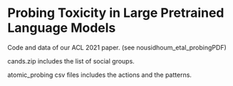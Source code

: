 # Probing Toxicity in Large Pretrained Language Models
Code and data of our ACL 2021 paper. (see nousidhoum_etal_probingPDF)

cands.zip includes the list of social groups. 

atomic_probing csv files includes the actions and the patterns.
